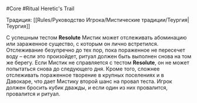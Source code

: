 #Core #Ritual
Heretic's Trail

Традиция: [[Rules/Руководство Игрока/Мистические традиции/Теургия|Теургия]]

С успешным тестом **Resolute** Мистик может отслеживать абоминацию или зараженное существо, с которым он лично встретился. Отслеживание безупречно до тех пор, пока пораженное не пересечет воду – если это произойдет, ритуал должен быть выполнен снова на том же берегу. Если Мистик не справляется с тестом **Resolute**, он не может попытаться снова до следующего дня. Кроме того, сложнее отслеживать пораженное творение в крупных поселениях и в Давокаре, что дает Мистику второй шанс на провал теста. Игрок должен бросить кубик дважды, и если один из них провалится, провалится и ритуал.